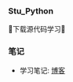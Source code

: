 ### Stu_Python

🤣下载源代码学习🤣

### 笔记

- 学习笔记: [博客](https://www.cnblogs.com/okup/category/1674040.html)

